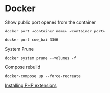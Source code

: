 # Docker

Show public port opened from the container

    docker port <container_name> <container_port>
    
    docker port cow_bai 3306

System Prune

    docker system prune --volumes -f

Compose rebuild

    docker-compose up --force-recreate

[Installing PHP extensions](./Installing-PHP-extensions-e8af221a-04dd-492d-8cb4-e3ff5a5177da.md)
